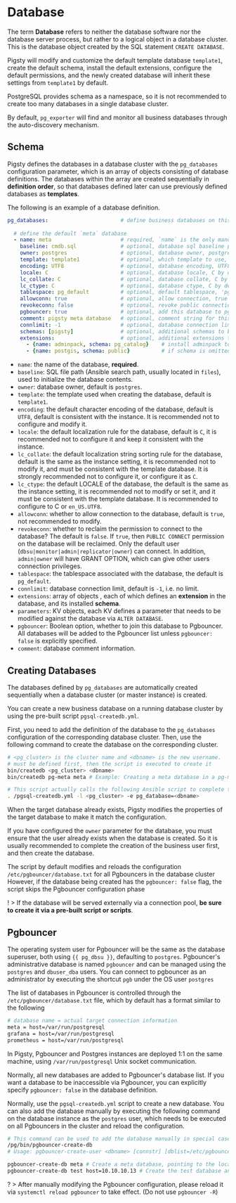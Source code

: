 # Database

The term **Database** refers to neither the database software nor the database server process, but rather to a logical object in a database cluster.
This is the database object created by the SQL statement `CREATE DATABASE`.

Pigsty will modify and customize the default template database `template1`, create the default schema, install the default extensions, configure the default permissions, and the newly created database will inherit these settings from `template1` by default.

PostgreSQL provides schema as a namespace, so it is not recommended to create too many databases in a single database cluster.

By default, `pg_exporter` will find and monitor all business databases through the auto-discovery mechanism.


## Schema

Pigsty defines the databases in a database cluster with the `pg_databases` configuration parameter, which is an array of objects consisting of database definitions.
The databases within the array are created sequentially in **definition order**, so that databases defined later can use previously defined databases as **templates**.

The following is an example of a database definition.

```yaml
pg_databases:                       # define business databases on this cluster, array of database definition
  
  # define the default `meta` database
  - name: meta                      # required, `name` is the only mandatory field of a database definition
    baseline: cmdb.sql              # optional, database sql baseline path, (relative path among ansible search path, e.g files/)
    owner: postgres                 # optional, database owner, postgres by default
    template: template1             # optional, which template to use, template1 by default
    encoding: UTF8                  # optional, database encoding, UTF8 by default. (MUST same as template database)
    locale: C                       # optional, database locale, C by default.  (MUST same as template database)
    lc_collate: C                   # optional, database collate, C by default. (MUST same as template database)
    lc_ctype: C                     # optional, database ctype, C by default.   (MUST same as template database)
    tablespace: pg_default          # optional, default tablespace, 'pg_default' by default.
    allowconn: true                 # optional, allow connection, true by default. false will disable connect at all
    revokeconn: false               # optional, revoke public connection privilege. false by default. (leave connect with grant option to owner)
    pgbouncer: true                 # optional, add this database to pgbouncer database list? true by default
    comment: pigsty meta database   # optional, comment string for this database
    connlimit: -1                   # optional, database connection limit, default -1 disable limit
    schemas: [pigsty]               # optional, additional schemas to be created, array of schema names
    extensions:                     # optional, additional extensions to be installed: array of schema definition `{name,schema}`
      - {name: adminpack, schema: pg_catalog}    # install adminpack to pg_catalog and install postgis to public
      - {name: postgis, schema: public}          # if schema is omitted, extension will be installed according to search_path.
```


* `name`: the name of the database, **required**.
* `baseline`: SQL file path (Ansible search path, usually located in `files`), used to initialize the database contents.
* `owner`: database owner, default is `postgres`.
* `template`: the template used when creating the database, default is `template1`.
* `encoding`: the default character encoding of the database, default is `UTF8`, default is consistent with the instance. It is recommended not to configure and modify it.
* `locale`: the default localization rule for the database, default is `C`, it is recommended not to configure it and keep it consistent with the instance.
* `lc_collate`: the default localization string sorting rule for the database, default is the same as the instance setting, it is recommended not to modify it, and must be consistent with the template database. It is strongly recommended not to configure it, or configure it as `C`.
* `lc_ctype`: the default LOCALE of the database, the default is the same as the instance setting, it is recommended not to modify or set it, and it must be consistent with the template database. It is recommended to configure to C or `en_US.UTF8`.
* `allowconn`: whether to allow connection to the database, default is `true`, not recommended to modify.
* `revokeconn`: whether to reclaim the permission to connect to the database? The default is `false`. If `true`, then `PUBLIC CONNECT` permission on the database will be reclaimed. Only the default user (`dbsu|monitor|admin|replicator|owner`) can connect. In addition, `admin|owner` will have GRANT OPTION, which can give other users connection privileges.
* `tablespace`: the tablespace associated with the database, the default is `pg_default`.
* `connlimit`: database connection limit, default is `-1`, i.e. no limit.
* `extensions`: array of objects , each of which defines an **extension** in the database, and its installed **schema**.
* `parameters`: KV objects, each KV defines a parameter that needs to be modified against the database via `ALTER DATABASE`.
* `pgbouncer`: Boolean option, whether to join this database to Pgbouncer. All databases will be added to the Pgbouncer list unless `pgbouncer: false` is explicitly specified.
* `comment`: database comment information.


## Creating Databases

The databases defined by `pg_databases` are automatically created sequentially when a database cluster (or master instance) is created.

You can create a new business database on a running database cluster by using the pre-built script `pgsql-createdb.yml`.

First, you need to add the definition of the database to the `pg_databases` configuration of the corresponding database cluster. Then, use the following command to create the database on the corresponding cluster.

```bash
# <pg_cluster> is the cluster name and <dbname> is the new username.
# must be defined first, then the script is executed to create it
bin/createdb <pg_cluster> <dbname>
bin/createdb pg-meta meta # Example: Creating a meta database in a pg-meta cluster

# This script actually calls the following Ansible script to complete the corresponding task
. /pgsql-createdb.yml -l <pg_cluster> -e pg_database=<dbname>
```

When the target database already exists, Pigsty modifies the properties of the target database to make it match the configuration.

If you have configured the `owner` parameter for the database, you must ensure that the user already exists when the database is created.
So it is usually recommended to complete the creation of the business user first, and then create the database.

The script by default modifies and reloads the configuration `/etc/pgbouncer/database.txt` for all Pgbouncers in the database cluster
However, if the database being created has the `pgbouncer: false` flag, the script skips the Pgbouncer configuration phase

! > If the database will be served externally via a connection pool, **be sure to create it via a pre-built script or scripts**.


## Pgbouncer

The operating system user for Pgbouncer will be the same as the database superuser, both using `{{ pg_dbsu }}`, defaulting to `postgres`.
Pgbouncer's administrative database is named `pgbouncer` and can be managed using the `postgres` and `dbuser_dba` users. You can connect to pgbouncer as an administrator by executing the shortcut `pgb` under the OS user `postgres`

The list of databases in Pgbouncer is controlled through the `/etc/pgbouncer/database.txt` file, which by default has a format similar to the following

```bash
# database name = actual target connection information
meta = host=/var/run/postgresql
grafana = host=/var/run/postgresql
prometheus = host=/var/run/postgresql
```

In Pigsty, Pgbouncer and Postgres instances are deployed 1:1 on the same machine, using `/var/run/postgresql` Unix socket communication.

Normally, all new databases are added to Pgbouncer's database list. If you want a database to be inaccessible via Pgbouncer, you can explicitly specify `pgbouncer: false` in the database definition.

Normally, use the `pgsql-createdb.yml` script to create a new database. You can also add the database manually by executing the following command on the database instance as the ``postgres`` user, which needs to be executed on all Pgbouncers in the cluster and reload the configuration.

```bash
# This command can be used to add the database manually in special cases
/pg/bin/pgbouncer-create-db
# Usage: pgbouncer-create-user <dbname> [connstr] [dblist=/etc/pgbouncer/database.txt]

pgbouncer-create-db meta # Create a meta database, pointing to the local database of the same name
pgbouncer-create-db test host=10.10.10.13 # Create the test database and point it to the database of the same name on 10.10.10.13 
```

? > After manually modifying the Pgbouncer configuration, please reload it via `systemctl reload pgbouncer` to take effect. (Do not use `pgbouncer -R`)